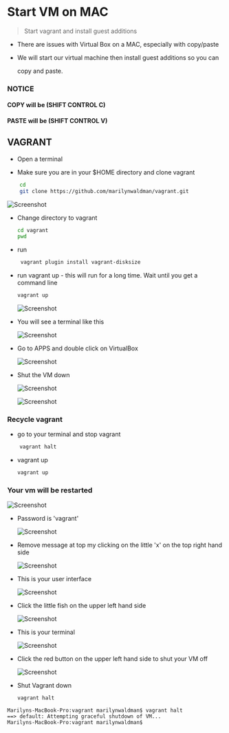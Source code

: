 # Start VM on MAC

> Start vagrant and install guest additions

* There are issues with Virtual Box on a MAC, especially with copy/paste
* We will start our virtual machine then install guest additions so you can

  copy and paste.

### NOTICE

#### COPY will be \(SHIFT CONTROL C\)

#### PASTE will be \(SHIFT CONTROL V\)

## VAGRANT

* Open a terminal

* Make sure you are in your $HOME directory and clone vagrant

```bash
    cd
    git clone https://github.com/marilynwaldman/vagrant.git
```

![Screenshot](https://github.com/marilynwaldman/unstructured-playground/tree/1b012d97a6b55b64480149a947a06a65a62227b7/installation/images/cdtovagrant.png)

* Change directory to vagrant

  ```bash
  cd vagrant
  pwd
  ```

* run

  ```bash
   vagrant plugin install vagrant-disksize
  ```

* run vagrant up - this will run for a long time. Wait until you get a command line

  ```bash
  vagrant up
  ```

  ![Screenshot](https://github.com/marilynwaldman/unstructured-playground/tree/1b012d97a6b55b64480149a947a06a65a62227b7/installation/images/vagrantup.png)

* You will see a terminal like this

  ![Screenshot](https://github.com/marilynwaldman/unstructured-playground/tree/1b012d97a6b55b64480149a947a06a65a62227b7/installation/images/seeterminal.png)

* Go to APPS and double click on VirtualBox

  ![Screenshot](https://github.com/marilynwaldman/unstructured-playground/tree/1b012d97a6b55b64480149a947a06a65a62227b7/installation/images/gotoapps.png)

* Shut the VM down

  ![Screenshot](https://github.com/marilynwaldman/unstructured-playground/tree/1b012d97a6b55b64480149a947a06a65a62227b7/installation/images/close.png)

  ![Screenshot](https://github.com/marilynwaldman/unstructured-playground/tree/1b012d97a6b55b64480149a947a06a65a62227b7/installation/images/poweroff.png)

### Recycle vagrant

* go to your terminal and stop vagrant

```bash
    vagrant halt
```

* vagrant up

  ```bash
  vagrant up
  ```

### Your vm will be restarted

![Screenshot](https://github.com/marilynwaldman/unstructured-playground/tree/1b012d97a6b55b64480149a947a06a65a62227b7/installation/images/screenwithcarrot.png)

* Password is 'vagrant'

  ![Screenshot](https://github.com/marilynwaldman/unstructured-playground/tree/1b012d97a6b55b64480149a947a06a65a62227b7/installation/images/uservagrant.png)

* Remove message at top my clicking on the little 'x' on the top right hand side

  ![Screenshot](https://github.com/marilynwaldman/unstructured-playground/tree/1b012d97a6b55b64480149a947a06a65a62227b7/installation/images/littlexrightside.png)

* This is your user interface

  ![Screenshot](https://github.com/marilynwaldman/unstructured-playground/tree/1b012d97a6b55b64480149a947a06a65a62227b7/installation/images/userinterface.png)

* Click the little fish on the upper left hand side

  ![Screenshot](https://github.com/marilynwaldman/unstructured-playground/tree/1b012d97a6b55b64480149a947a06a65a62227b7/installation/images/littlebluefish.png)

* This is your terminal

  ![Screenshot](https://github.com/marilynwaldman/unstructured-playground/tree/1b012d97a6b55b64480149a947a06a65a62227b7/installation/images/yourterminal.png)

* Click the red button on the upper left hand side to shut your VM off

  ![Screenshot](https://github.com/marilynwaldman/unstructured-playground/tree/1b012d97a6b55b64480149a947a06a65a62227b7/installation/images/powervmoff.png)

* Shut Vagrant down

  ```bash
  vagrant halt
  ```

```text
Marilyns-MacBook-Pro:vagrant marilynwaldman$ vagrant halt
==> default: Attempting graceful shutdown of VM...
Marilyns-MacBook-Pro:vagrant marilynwaldman$
```

